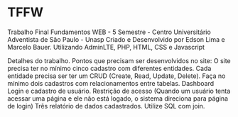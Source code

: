 # TFFW
Trabalho Final Fundamentos WEB - 5 Semestre - Centro Universitário Adventista de São Paulo - Unasp
Criado e Desenvolvido por Edson Lima e Marcelo Bauer.
Utilizando AdminLTE, PHP, HTML, CSS e Javascript 
 
Detalhes do trabalho.
Pontos que precisam ser desenvolvidos no site:
O site precisa ter no mínimo cinco cadastro com diferentes entidades. Cada entidade precisa ser ter um CRUD (Create, Read, Update, Delete).
Faça no mínimo dois cadastros com relacionamentos entre tabelas.
Dashboard
Login e cadastro de usuário.
Restrição de acesso (Quando um usuário tenta acessar uma página e ele não está logado, o sistema direciona para página de login)
Três relatório de dados cadastrados. Utilize SQL com join.
